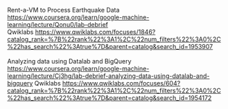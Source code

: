 Rent-a-VM to Process Earthquake Data https://www.coursera.org/learn/google-machine-learning/lecture/Qonu0/lab-debrief  <br/>
  Qwiklabs https://www.qwiklabs.com/focuses/1846?catalog_rank=%7B%22rank%22%3A1%2C%22num_filters%22%3A0%2C%22has_search%22%3Atrue%7D&parent=catalog&search_id=1953907  <br/>
   <br/>
Analyzing data using Datalab and BigQuery https://www.coursera.org/learn/google-machine-learning/lecture/Cj3hg/lab-debrief-analyzing-data-using-datalab-and-bigquery
  Qwiklabs https://www.qwiklabs.com/focuses/604?catalog_rank=%7B%22rank%22%3A1%2C%22num_filters%22%3A0%2C%22has_search%22%3Atrue%7D&parent=catalog&search_id=1954172
   <br/>

